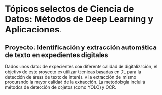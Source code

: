 # Tópicos selectos de Ciencia de Datos: Métodos de Deep Learning y Aplicaciones.

## Proyecto: Identificación y extracción automática de texto en expedientes digitales

Dados unos datos de expedientes con diferente calidad de digitalización, el objetivo de éste proyecto es utilizar técnicas basadas en DL para la detección de áreas de texto de interés, y la extracción del mismo procurando la mayor calidad de la extracción. La metodología incluirá métodos de detección de objetos (como YOLO) y OCR.
